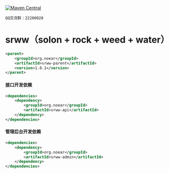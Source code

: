 
[![Maven Central](https://img.shields.io/maven-central/v/org.noear/srww.base.svg)](https://mvnrepository.com/search?q=g:org.noear%20AND%20srww.base)

` QQ交流群：22200020 `


# srww（solon + rock + weed + water）

```xml
<parent>
    <groupId>org.noear</groupId>
    <artifactId>srww-parent</artifactId>
    <version>1.0.1</version>
</parent>
```

#### 接口开发依赖
```xml
<dependencies>
    <dependency>
        <groupId>org.noear</groupId>
        <artifactId>srww-api</artifactId>
    </dependency>
</dependencies>
```

#### 管理后台开发依赖
```xml
<dependencies>
    <dependency>
        <groupId>org.noear</groupId>
        <artifactId>srww-admin</artifactId>
    </dependency>
</dependencies>
```